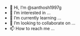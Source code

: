 - 👋 Hi, I’m @santhosh1997g
- 👀 I’m interested in ...
- 🌱 I’m currently learning ...
- 💞️ I’m looking to collaborate on ...
- 📫 How to reach me ...

<!---
santhosh1997g/santhosh1997g is a ✨ special ✨ repository because its `README.md` (this file) appears on your GitHub profile.
You can click the Preview link to take a look at your changes.
--->
